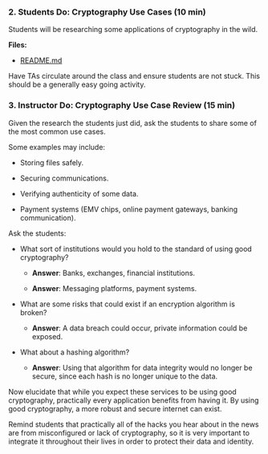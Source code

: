 ### 2. Students Do: Cryptography Use Cases (10 min)

Students will be researching some applications of cryptography in the wild.

**Files:**

* [README.md](Activities/03-Stu_Cryptography_Use_Cases/README.md)

Have TAs circulate around the class and ensure students are not stuck. This should be a generally easy going activity.

### 3. Instructor Do: Cryptography Use Case Review (15 min)

Given the research the students just did, ask the students to share some of the most common use cases.

Some examples may include:

  * Storing files safely.

  * Securing communications.

  * Verifying authenticity of some data.

  * Payment systems (EMV chips, online payment gateways, banking communication).

Ask the students:

  * What sort of institutions would you hold to the standard of using good cryptography?

    * **Answer**: Banks, exchanges, financial institutions.

    * **Answer**: Messaging platforms, payment systems.

  * What are some risks that could exist if an encryption algorithm is broken?

    * **Answer**: A data breach could occur, private information could be exposed.

  * What about a hashing algorithm?

    * **Answer**: Using that algorithm for data integrity would no longer be secure, since each hash is no longer unique to the data.

Now elucidate that while you expect these services to be using good cryptography, practically every application benefits
from having it. By using good cryptography, a more robust and secure internet can exist.

Remind students that practically all of the hacks you hear about in the news are from misconfigured or lack of cryptography,
so it is very important to integrate it throughout their lives in order to protect their data and identity.

